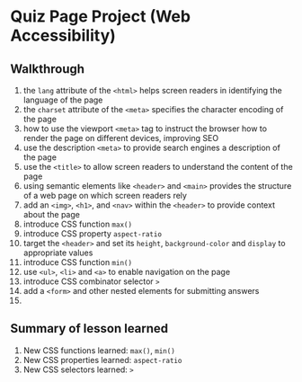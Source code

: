 # Quiz Page Project (Web Accessibility)

## Walkthrough

1. the `lang` attribute of the `<html>` helps screen readers in identifying the
   language of the page
2. the `charset` attribute of the `<meta>` specifies the character encoding of
   the page
3. how to use the viewport `<meta>` tag to instruct the browser how to render
   the page on different devices, improving SEO
4. use the description `<meta>` to provide search engines a description of
   the page
5. use the `<title>` to allow screen readers to understand the content of the
   page
6. using semantic elements like `<header>` and `<main>` provides the structure
   of a web page on which screen readers rely
7. add an `<img>`, `<h1>`, and `<nav>` within the `<header>` to provide context
   about the page
8. introduce CSS function `max()`
9. introduce CSS property `aspect-ratio`
10. target the `<header>` and set its `height`, `background-color` and
    `display` to appropriate values
11. introduce CSS function `min()`
12. use `<ul>`, `<li>` and `<a>` to enable navigation on the page
13. introduce CSS combinator selector `>`
14. add a `<form>` and other nested elements for submitting answers
15.

## Summary of lesson learned

1. New CSS functions learned: `max()`, `min()`
2. New CSS properties learned: `aspect-ratio`
3. New CSS selectors learned: `>`
